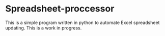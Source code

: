 # Spreadsheet-proccessor
This is a simple program written in python to automate Excel spreadsheet updating. This is a work in progress.
